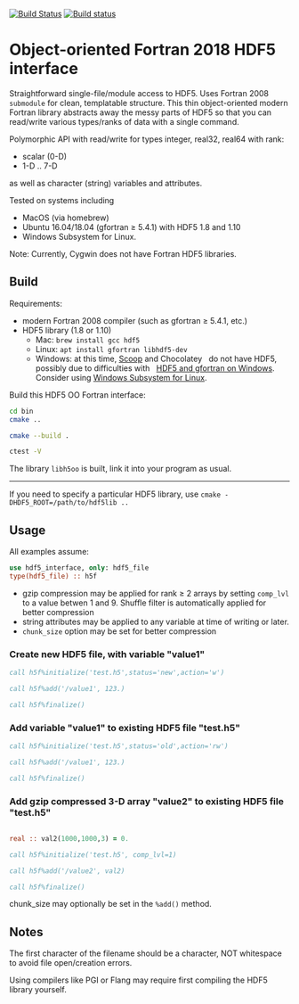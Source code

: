 [![Build Status](https://travis-ci.org/scivision/oo_hdf5_fortran.svg?branch=master)](https://travis-ci.org/scivision/oo_hdf5_fortran)
[![Build status](https://ci.appveyor.com/api/projects/status/9njjb04mol8l2sjx?svg=true)](https://ci.appveyor.com/project/scivision/oo-hdf5-fortran)

# Object-oriented Fortran 2018 HDF5 interface

Straightforward single-file/module access to HDF5.
Uses Fortran 2008 `submodule` for clean, templatable structure.
This thin object-oriented modern Fortran library abstracts away the messy parts of HDF5 so that you can read/write various types/ranks of data with a single command.

Polymorphic API with read/write for types integer, real32, real64 with rank:

* scalar (0-D)
* 1-D .. 7-D

as well as character (string) variables and attributes.

Tested on systems including 

* MacOS (via homebrew)
* Ubuntu 16.04/18.04 (gfortran &ge; 5.4.1) with HDF5 1.8 and 1.10 
* Windows Subsystem for Linux.

Note: Currently, Cygwin does not have Fortran HDF5 libraries.

## Build

Requirements:

* modern Fortran 2008 compiler (such as gfortran &ge; 5.4.1, etc.)
* HDF5 library (1.8 or 1.10)
  * Mac: `brew install gcc hdf5`
  * Linux: `apt install gfortran libhdf5-dev`
  * Windows: at this time,
    [Scoop](https://www.scivision.co/brew-install-scoop-for-windows/) and Chocolatey
    do not have HDF5, possibly due to difficulties with 
    [HDF5 and gfortran on Windows](https://stackoverflow.com/a/30056831).
    Consider using
    [Windows Subsystem for Linux](https://www.scivision.co/install-windows-subsystem-for-linux/).


Build this HDF5 OO Fortran interface:

```sh
cd bin
cmake ..

cmake --build .

ctest -V
```

The library `libh5oo` is built, link it into your program as usual.


---

If you need to specify a particular HDF5 library, use `cmake -DHDF5_ROOT=/path/to/hdf5lib ..`

## Usage

All examples assume:

```fortran
use hdf5_interface, only: hdf5_file
type(hdf5_file) :: h5f
```


* gzip compression may be applied for rank &ge; 2 arrays by setting `comp_lvl` to a value betwen 1 and 9. 
  Shuffle filter is automatically applied for better compression
* string attributes may be applied to any variable at time of writing or later.
* `chunk_size` option may be set for better compression


### Create new HDF5 file, with variable "value1"

```fortran
call h5f%initialize('test.h5',status='new',action='w')

call h5f%add('/value1', 123.)

call h5f%finalize()
```

### Add variable "value1" to existing HDF5 file "test.h5"

```fortran
call h5f%initialize('test.h5',status='old',action='rw')

call h5f%add('/value1', 123.)

call h5f%finalize()
```

### Add gzip compressed 3-D array "value2" to existing HDF5 file "test.h5"

```fortran

real :: val2(1000,1000,3) = 0.

call h5f%initialize('test.h5', comp_lvl=1)

call h5f%add('/value2', val2)

call h5f%finalize()
```

chunk_size may optionally be set in the `%add()` method.

## Notes

The first character of the filename should be a character, NOT whitespace to avoid file open/creation errors.

Using compilers like PGI or Flang may require first compiling the HDF5 library yourself.
